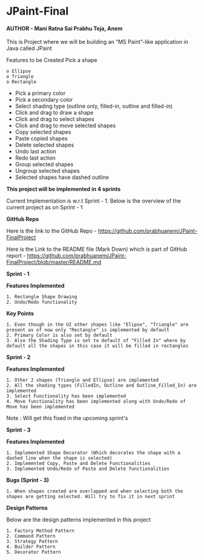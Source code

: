 # JPaint-Final
#### AUTHOR - Mani Ratna Sai Prabhu Teja, Anem

This is Project where we will be building an “MS Paint”-like application in Java called JPaint

Features to be Created
Pick a shape

    o Ellipse
    o Triangle
    o Rectangle
- Pick a primary color
- Pick a secondary color
- Select shading type (outline only, filled-in, outline and filled-in)
- Click and drag to draw a shape
- Click and drag to select shapes
- Click and drag to move selected shapes
- Copy selected shapes
- Paste copied shapes
- Delete selected shapes
- Undo last action
- Redo last action
- Group selected shapes
- Ungroup selected shapes
- Selected shapes have dashed outline

**This project will be implemented in 4 sprints**

Current Implementation is w.r.t Sprint - 1. Below is the overview of the current project as on Sprint - 1

**GitHub Repo**

Here is the link to the GitHub Repo - https://github.com/prabhuanem/JPaint-FinalProject 

Here is the Link to the README file (Mark Down) which is part of GitHub report - https://github.com/prabhuanem/JPaint-FinalProject/blob/master/README.md

**Sprint - 1**

**Features Implemented**

    1. Rectangle Shape Drawing
    2. Undo/Redo functionality

**Key Points**

    1. Even though in the UI other shapes like "Elipse", "Triangle" are present as of now only "Rectangle" is implemented by default
    2. Primary Color is also set by default
    3. Also the Shading Type is set to default of "Filled In" where by default all the shapes in this case it will be filled in rectangles

**Sprint - 2**

**Features Implemented**

    1. Other 2 shapes (Triangle and Ellipse) are implemented
    2. All the shading types (FilledIn, Outline and Outline_Filled_In) are implemented
    3. Select Functionality has been implemented
    4. Move functionality has been implemented along with Undo/Redo of Move has been implemented

Note : Will get this fixed in the upcoming sprint's

**Sprint - 3**

**Features Implemented**

    1. Implemented Shape Decorator (Which decorates the shape with a dashed line when the shape is selected)
    2. Implemented Copy, Paste and Delete Functionalities
    3. Implemented Undo/Redo of Paste and Delete functionalities

**Bugs (Sprint - 3)**

    1. When shapes created are overlapped and when selecting both the shapes are getting selected. Will try to fix it in next sprint

**Design Patterns**

Below are the design patterns implemented in this project

    1. Factory Method Pattern
    2. Command Pattern
    3. Strategy Pattern
    4. Builder Pattern
    5. Decorator Pattern
